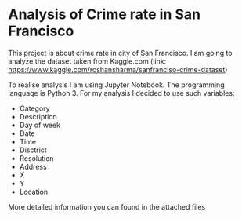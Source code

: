 # Analysis of Crime rate in San Francisco
This project is about crime rate in city of San Francisco. I am going to analyze the dataset taken from Kaggle.com 
(link: https://www.kaggle.com/roshansharma/sanfranciso-crime-dataset)

To realise analysis I am using Jupyter Notebook. The programming language is Python 3.
For my analysis I decided to use such variables:
+ Category
+ Description 
+ Day of week 
+ Date 
+ Time 
+ Disctrict 
+ Resolution 
+ Address 
+ X 
+ Y 
+ Location 

More detailed information you can found in the attached files 
